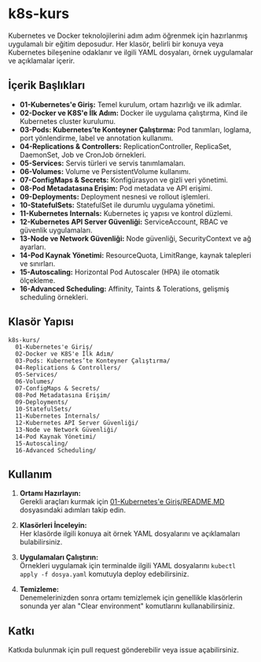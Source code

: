 # k8s-kurs

Kubernetes ve Docker teknolojilerini adım adım öğrenmek için hazırlanmış uygulamalı bir eğitim deposudur. Her klasör, belirli bir konuya veya Kubernetes bileşenine odaklanır ve ilgili YAML dosyaları, örnek uygulamalar ve açıklamalar içerir.

## İçerik Başlıkları

- **01-Kubernetes'e Giriş:** Temel kurulum, ortam hazırlığı ve ilk adımlar.
- **02-Docker ve K8S'e İlk Adım:** Docker ile uygulama çalıştırma, Kind ile Kubernetes cluster kurulumu.
- **03-Pods: Kubernetes’te Konteyner Çalıştırma:** Pod tanımları, loglama, port yönlendirme, label ve annotation kullanımı.
- **04-Replications & Controllers:** ReplicationController, ReplicaSet, DaemonSet, Job ve CronJob örnekleri.
- **05-Services:** Servis türleri ve servis tanımlamaları.
- **06-Volumes:** Volume ve PersistentVolume kullanımı.
- **07-ConfigMaps & Secrets:** Konfigürasyon ve gizli veri yönetimi.
- **08-Pod Metadatasına Erişim:** Pod metadata ve API erişimi.
- **09-Deployments:** Deployment nesnesi ve rollout işlemleri.
- **10-StatefulSets:** StatefulSet ile durumlu uygulama yönetimi.
- **11-Kubernetes Internals:** Kubernetes iç yapısı ve kontrol düzlemi.
- **12-Kubernetes API Server Güvenliği:** ServiceAccount, RBAC ve güvenlik uygulamaları.
- **13-Node ve Network Güvenliği:** Node güvenliği, SecurityContext ve ağ ayarları.
- **14-Pod Kaynak Yönetimi:** ResourceQuota, LimitRange, kaynak talepleri ve sınırları.
- **15-Autoscaling:** Horizontal Pod Autoscaler (HPA) ile otomatik ölçekleme.
- **16-Advanced Scheduling:** Affinity, Taints & Tolerations, gelişmiş scheduling örnekleri.

## Klasör Yapısı

```
k8s-kurs/
  01-Kubernetes'e Giriş/
  02-Docker ve K8S'e İlk Adım/
  03-Pods: Kubernetes’te Konteyner Çalıştırma/
  04-Replications & Controllers/
  05-Services/
  06-Volumes/
  07-ConfigMaps & Secrets/
  08-Pod Metadatasına Erişim/
  09-Deployments/
  10-StatefulSets/
  11-Kubernetes Internals/
  12-Kubernetes API Server Güvenliği/
  13-Node ve Network Güvenliği/
  14-Pod Kaynak Yönetimi/
  15-Autoscaling/
  16-Advanced Scheduling/
```

## Kullanım

1. **Ortamı Hazırlayın:**  
   Gerekli araçları kurmak için [01-Kubernetes'e Giriş/README.MD](01-Kubernetes'e%20Giriş/README.MD) dosyasındaki adımları takip edin.

2. **Klasörleri İnceleyin:**  
   Her klasörde ilgili konuya ait örnek YAML dosyalarını ve açıklamaları bulabilirsiniz.

3. **Uygulamaları Çalıştırın:**  
   Örnekleri uygulamak için terminalde ilgili YAML dosyalarını `kubectl apply -f dosya.yaml` komutuyla deploy edebilirsiniz.

4. **Temizleme:**  
   Denemelerinizden sonra ortamı temizlemek için genellikle klasörlerin sonunda yer alan "Clear environment" komutlarını kullanabilirsiniz.

## Katkı

Katkıda bulunmak için pull request gönderebilir veya issue açabilirsiniz.

